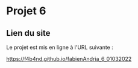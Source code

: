 # Projet 6

## Lien du site 
Le projet est mis en ligne à l'URL suivante : 


https://f4b4nd.github.io/fabienAndria_6_01032022